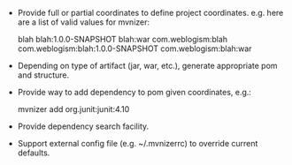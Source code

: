 - Provide full or partial coordinates to define project coordinates. e.g. here are a list of valid values for mvnizer:

    blah
    blah:1.0.0-SNAPSHOT
    blah:war
    com.weblogism:blah
    com.weblogism:blah:1.0.0-SNAPSHOT
    com.weblogism:blah:war
- Depending on type of artifact (jar, war, etc.), generate appropriate pom and structure.
- Provide way to add dependency to pom given coordinates, e.g.:

    mvnizer add org.junit:junit:4.10
- Provide dependency search facility.
- Support external config file (e.g. ~/.mvnizerrc) to override current defaults.